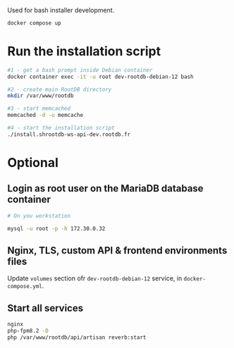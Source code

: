 Used for bash installer development.

```bash
docker compose up
```

# Run the installation script

```bash
#1 - get a bash prompt inside Debian container
docker container exec -it -u root dev-rootdb-debian-12 bash

#2 - create main RootDB directory
mkdir /var/www/rootdb

#3 - start memcached
memcached -d -u memcache

#4 - start the installation script
./install.shrootdb-ws-api-dev.rootdb.fr
```


# Optional
## Login as root user on the MariaDB database container

```bash
# On you workstation

mysql -u root -p -h 172.30.0.32
```

## Nginx, TLS, custom API & frontend environments files

Update `volumes` section ofr `dev-rootdb-debian-12` service, in `docker-compose.yml`.


## Start all services

```bash
nginx
php-fpm8.2 -D
php /var/www/rootdb/api/artisan reverb:start
```
